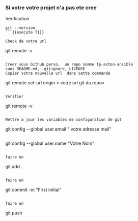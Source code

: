 
###  Si votre votre projet n'a pas ete cree

Verification 
```
git --version
```{{execute T1}}

Check de votre url 
```
git remote -v
```{{execute T1}}

Creer sous Github perso,  un repo nomme tp-aston-ansible
sans README.md, .gitignore, LICENSE
Copier votre nouvelle url  dans cette commande 
```
git remote set-url origin < votre url git du repo>
``` {{ copy }}

Verifier
```
git remote -v
```{{execute T1}}

Mettre a jour les variables de configuration de git  
```
git config --global user.email " votre adresse mail"
```{{ copy }}
```
git config --global user.name "Votre Nom"
``` {{ copy }}

faire un 
```
git add . 
```{{execute T1}}

faire un 
```
git commit -m "First initial"
```{{execute T1}}

faire un 
```
git push
```{{execute T1}}









